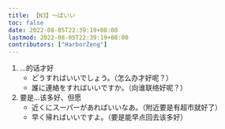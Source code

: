 ```yaml
---
title: 【N3】～ばいい
toc: false
date: 2022-08-05T22:39:19+08:00
lastmod: 2022-08-05T22:39:19+08:00
contributors: ["HarborZeng"]
---
```


1. ...的话才好
   - どうすればいいでしょう。（怎么办才好呢？）
   - 誰に連絡をすればいいですか。（向谁联络好呢？）
2. 要是...该多好、但愿
   - 近くにスーパーがあればいいなあ。（附近要是有超市就好了）
   - 早く帰ればいいですよ。（要是能早点回去该多好）

